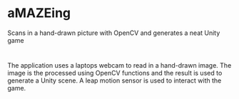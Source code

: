 # aMAZEing
Scans in a hand-drawn picture with OpenCV and generates a neat Unity game

#
The application uses a laptops webcam to read in a hand-drawn image. The image is the processed using OpenCV functions and the
result is used to generate a Unity scene. A leap motion sensor is used to interact with the game.
